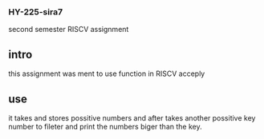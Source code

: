 ### HY-225-sira7
second semester RISCV assignment

## intro
this assignment was ment to use function in RISCV acceply

## use 

it takes and stores possitive numbers and after takes another possitive key number to fileter and print the numbers biger than the key. 
